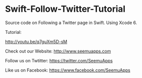 Swift-Follow-Twitter-Tutorial
=============================

Source code on Following a Twitter page in Swift. Using Xcode 6.

Tutorial:

http://youtu.be/q7guXm5D-sM

Check out our Website: http://www.seemuapps.com

Follow us on Twtitter: https://twitter.com/SeemuApps

Like us on Facebook: https://www.facebook.com/SeemuApps
